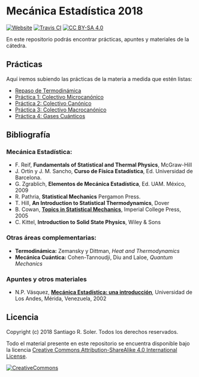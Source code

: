# Mecánica Estadística 2018

[![Website][website-shield]][website]
[![Travis CI][travis-shield]][travis-ci]
[![CC BY-SA 4.0][cc-by-sa-shield]][cc-by-sa]


En este repositorio podrás encontrar prácticas, apuntes y materiales de la
cátedra.


## Prácticas

Aquí iremos subiendo las prácticas de la materia a medida que estén listas:
* [Repaso de Termodinámica](https://github.com/santis19/mecanica-estadistica/releases/download/0.4.4/repaso-termodinamica.pdf)
* [Práctica 1: Colectivo Microcanónico](https://github.com/santis19/mecanica-estadistica/releases/download/0.4.4/practica1.pdf)
* [Práctica 2: Colectivo Canónico](https://github.com/santis19/mecanica-estadistica/releases/download/0.4.4/practica2.pdf)
* [Práctica 3: Colectivo Macrocanónico](https://github.com/santis19/mecanica-estadistica/releases/download/0.4.4/practica3.pdf)
* [Práctica 4: Gases Cuánticos](https://github.com/santis19/mecanica-estadistica/releases/download/0.4.4/practica4.pdf)

## Bibliografía
### Mecánica Estadística:
* F. Reif, **Fundamentals of Statistical and Thermal Physics**, McGraw-Hill
* J. Ortín y J. M. Sancho, **Curso de Física Estadística**, Ed. Universidad de Barcelona.
* G. Zgrablich, **Elementos de Mecánica Estadística**, Ed. UAM. México, 2009
* R. Pathria, **Statistical Mechanics** Pergamon Press.
* T. Hill, **An Introduction to Statistical Thermodynamics**, Dover
* B. Cowan, [**Topics in Statistical Mechanics**][cowan-google-books], Imperial College Press, 2005
* C. Kittel, **Introduction to Solid State Physics**, Wiley & Sons

### Otras áreas complementarias:
* **Termodinámica:** Zemansky y Dittman, *Heat and Thermodynamics*
* **Mecánica Cuántica:** Cohen-Tannoudji,‎ Diu and Laloe, *Quantum Mechanics*

### Apuntes y otros materiales
* N.P. Vásquez, [**Mecánica Estadística: una introducción**][vazquez], Universidad de Los Andes, Mérida, Venezuela, 2002


## Licencia
Copyright (c) 2018 Santiago R. Soler. Todos los derechos reservados.

Todo el material presente en este repositorio se encuentra disponible bajo la
licencia [Creative Commons Attribution-ShareAlike 4.0 International License][cc-by-sa].

[![CreativeCommons][cc-by-sa-image]][cc-by-sa]

[website]: https://santis19.github.io/mecanica-estadistica
[website-shield]: https://img.shields.io/website-up-down-green-red/http/shields.io.svg?label=my-website
[travis-ci]: https://travis-ci.org/santis19/mecanica-estadistica/builds
[travis-shield]: https://img.shields.io/travis/santis19/mecanica-estadistica/master.svg
[cc-by-sa]: http://creativecommons.org/licenses/by-sa/4.0/
[cc-by-sa-image]: https://licensebuttons.net/l/by-sa/4.0/88x31.png
[cc-by-sa-shield]: https://img.shields.io/badge/License-CC%20BY--SA%204.0-lightgrey.svg
[cowan-google-books]: https://books.google.com.ar/books?id=Cs42DwAAQBAJ&pg=PA1&source=gbs_toc_r&cad=4#v=onepage&q&f=false
[vazquez]: http://webdelprofesor.ula.ve/ciencias/pantoja/documents/estadistica.pdf
